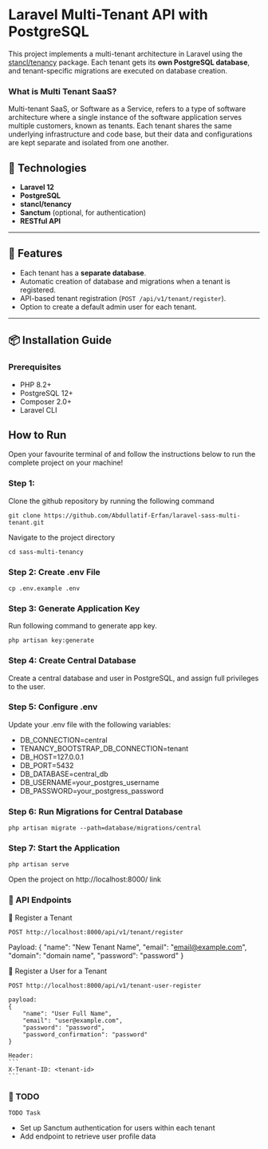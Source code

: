 # Laravel Multi-Tenant API with PostgreSQL

This project implements a multi-tenant architecture in Laravel using the [stancl/tenancy](https://tenancyforlaravel.com) package. Each tenant gets its **own PostgreSQL database**, and tenant-specific migrations are executed on database creation.


### What is Multi Tenant SaaS?

Multi-tenant SaaS, or Software as a Service, refers to a type of software architecture where a single instance of the software application serves multiple customers, known as tenants. Each tenant shares the same underlying infrastructure and code base, but their data and configurations are kept separate and isolated from one another.


## 🔧 Technologies

- **Laravel 12**
- **PostgreSQL**
- **stancl/tenancy** 
- **Sanctum** (optional, for authentication)
- **RESTful API**

---

## 🚀 Features

- Each tenant has a **separate database**.
- Automatic creation of database and migrations when a tenant is registered.
- API-based tenant registration (`POST /api/v1/tenant/register`).
- Option to create a default admin user for each tenant.

---

## 📦 Installation Guide

### Prerequisites

- PHP 8.2+
- PostgreSQL 12+
- Composer 2.0+
- Laravel CLI



## How to Run

Open your favourite terminal of and follow the instructions below to run the complete project on your machine!

### Step 1:

Clone the github repository by running the following command

```
git clone https://github.com/Abdullatif-Erfan/laravel-sass-multi-tenant.git
```

Navigate to the project directory

```
cd sass-multi-tenancy
```

### Step 2:  Create .env File

```
cp .env.example .env
```

### Step 3: Generate Application Key

Run following command to generate app key.

```
php artisan key:generate
```

### Step 4: Create Central Database

Create a central database and user in PostgreSQL, and assign full privileges to the user.


### Step 5: Configure .env

Update your .env file with the following variables:

-   DB_CONNECTION=central
-   TENANCY_BOOTSTRAP_DB_CONNECTION=tenant
-   DB_HOST=127.0.0.1
-   DB_PORT=5432
-   DB_DATABASE=central_db
-   DB_USERNAME=your_postgres_username
-   DB_PASSWORD=your_postgress_password


### Step 6: Run Migrations for Central Database

```
php artisan migrate --path=database/migrations/central
```

### Step 7: Start the Application

```
php artisan serve
```

Open the project on http://localhost:8000/ link 




### 📡 API Endpoints

🔹 Register a Tenant

   ```
   POST http://localhost:8000/api/v1/tenant/register
   ```
   
   Payload: 
    {
        "name": "New Tenant Name",
        "email": "email@example.com",
        "domain": "domain name",
        "password": "password"
    }


🔹 Register a User for a Tenant

   ```
   POST http://localhost:8000/api/v1/tenant-user-register
   ```
    payload:
    {
        "name": "User Full Name",
        "email": "user@example.com",
        "password": "password",
        "password_confirmation": "password"
    }

    Header:
    ```
    X-Tenant-ID: <tenant-id>
    ```
  
### 📝 TODO
    TODO Task
-   Set up Sanctum authentication for users within each tenant
-   Add endpoint to retrieve user profile data